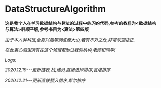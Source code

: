 # DataStructureAlgorithm
**这是我个人在学习数据结构与算法的过程中练习的代码,参考的教程为<数据结构与算法>韩顺平版,参考书目为<算法>第四版**  

*由于本人非科班,全靠兴趣攀爬这座大山,若有不对之处,非常欢迎指正.*
  
*在此衷心感谢所有在这个领域帮助过我的机构,老师和同学!*  



*Logs:*  

*2020.12.19---更新链表,栈,递归,直接选择排序,冒泡排序*  

*2020.12.21---更新直接插入排序,希尔排序*  

